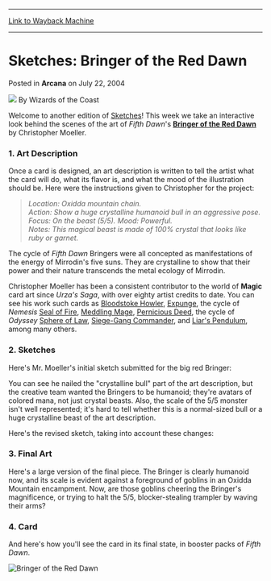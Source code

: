
---
[Link to Wayback Machine](https://web.archive.org/web/20220630132244/https://magic.wizards.com/en/articles/archive/arcana/sketches-bringer-red-dawn-2004-07-22)

[_metadata_:author]:- "Wizards of the Coast"
[_metadata_:description]:- "Welcome to another edition of Sketches! This week we take an interactive look behind the scenes of the art of Fifth Dawn's Bringer of the Red Dawn by Christopher Moeller. 1. Art DescriptionOnce a card is designed, an art description is written to tell the artist what the card will do, what its flavor is, and what the mood of the illustration should be. Here were the"
[_metadata_:generator]:- "Drupal 7 (http://drupal.org)"
[_metadata_:node]:- "607211"
[_metadata_:publish_date]:- "2004-07-22"
[_metadata_:source]:- "div-main-content"
[_metadata_:title]:- "Sketches: Bringer of the Red Dawn"
[_metadata_:wayback_capture_timestamp]:- "2022-06-30 13:22:44"
[_metadata_:wayback_raw_url]:- "https://web.archive.org/web/20220630132244id_/https://magic.wizards.com/en/articles/archive/arcana/sketches-bringer-red-dawn-2004-07-22"
[_metadata_:wayback_url]:- "https://magic.wizards.com/en/articles/archive/arcana/sketches-bringer-red-dawn-2004-07-22"
---


Sketches: Bringer of the Red Dawn
=================================



 Posted in **Arcana**
 on July 22, 2004 






![](https://media.magic.wizards.com/styles/auth_small/public/images/person/wizards_author.jpg)
By Wizards of the Coast











Welcome to another edition of [Sketches](http://archive.wizards.com/default.asp?x=mtgcom/fullarchive&tablefilter=sketches:)! This week we take an interactive look behind the scenes of the art of *Fifth Dawn*'s **[Bringer of the Red Dawn](https://gatherer.wizards.com/Pages/Card/Details.aspx?name=Bringer+of+the+Red+Dawn)** by Christopher Moeller. 

### 1. Art Description

Once a card is designed, an art description is written to tell the artist what the card will do, what its flavor is, and what the mood of the illustration should be. Here were the instructions given to Christopher for the project:


> 
>  *Location: Oxidda mountain chain.  
>  Action: Show a huge crystalline humanoid bull in an aggressive pose.   
>  Focus: On the beast (5/5). Mood: Powerful.   
>  Notes: This magical beast is made of 100% crystal that looks like ruby or garnet.* 
> 
> 
> 

The cycle of *Fifth Dawn* Bringers were all concepted as manifestations of the energy of Mirrodin's five suns. They are crystalline to show that their power and their nature transcends the metal ecology of Mirrodin.

Christopher Moeller has been a consistent contributor to the world of **Magic** card art since *Urza's Saga*, with over eighty artist credits to date. You can see his work such cards as [Bloodstoke Howler](/en/articles/archive/sketches-bloodstoke-howler-2003-02-10), [Expunge](https://gatherer.wizards.com/Pages/Card/Details.aspx?name=Expunge), the cycle of *Nemesis* 
[Seal of Fire](http://gatherer.wizards.com/Pages/Card/Details.aspx?&name=Seal%2Bof%2BFire), [Meddling Mage](https://gatherer.wizards.com/Pages/Card/Details.aspx?name=Meddling+Mage), [Pernicious Deed](https://gatherer.wizards.com/Pages/Card/Details.aspx?name=Pernicious+Deed), the cycle of *Odyssey* 
[Sphere of Law](http://gatherer.wizards.com/Pages/Card/Details.aspx?&name=Sphere%2Bof%2BLaw), [Siege-Gang Commander](https://gatherer.wizards.com/Pages/Card/Details.aspx?name=Siege-Gang+Commander), and [Liar's Pendulum](https://gatherer.wizards.com/Pages/Card/Details.aspx?name=Liar%27s+Pendulum), among many others.

### 2. Sketches

Here's Mr. Moeller's initial sketch submitted for the big red Bringer:

  


You can see he nailed the "crystalline bull" part of the art description, but the creative team wanted the Bringers to be humanoid; they're avatars of colored mana, not just crystal beasts. Also, the scale of the 5/5 monster isn't well represented; it's hard to tell whether this is a normal-sized bull or a huge crystalline beast of the art description.

Here's the revised sketch, taking into account these changes:

  


### 3. Final Art

Here's a large version of the final piece. The Bringer is clearly humanoid now, and its scale is evident against a foreground of goblins in an Oxidda Mountain encampment. Now, are those goblins cheering the Bringer's magnificence, or trying to halt the 5/5, blocker-stealing trampler by waving their arms?

  


### 4. Card

And here's how you'll see the card in its final state, in booster packs of *Fifth Dawn*. 

![Bringer of the Red Dawn](http://gatherer.wizards.com/Handlers/Image.ashx?type=card&name=Bringer+of+the+Red+Dawn)





